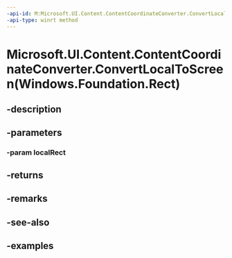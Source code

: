 ```yaml
---
-api-id: M:Microsoft.UI.Content.ContentCoordinateConverter.ConvertLocalToScreen(Windows.Foundation.Rect)
-api-type: winrt method
---
```


# Microsoft.UI.Content.ContentCoordinateConverter.ConvertLocalToScreen(Windows.Foundation.Rect)

<!--
public Windows.Graphics.RectInt32 ConvertLocalToScreen (Windows.Foundation.Rect localRect);
-->


## -description

## -parameters

### -param localRect

## -returns

## -remarks

## -see-also

## -examples


